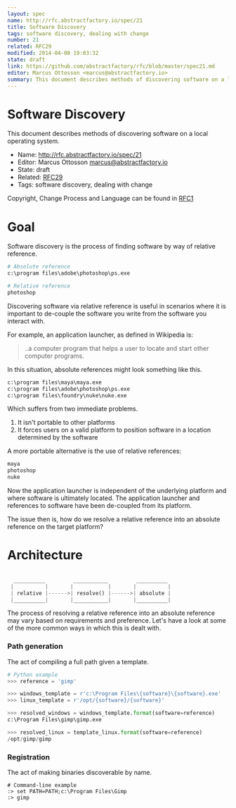 ```yaml
---
layout: spec
name: http://rfc.abstractfactory.io/spec/21
title: Software Discovery
tags: software discovery, dealing with change
number: 21
related: RFC29
modified: 2014-04-08 19:03:32
state: draft
link: https://github.com/abstractfactory/rfc/blob/master/spec21.md
editor: Marcus Ottosson <marcus@abstractfactory.io>
summary: This document describes methods of discovering software on a local operating system.
---
```


# Software Discovery

This document describes methods of discovering software on a local operating system.

* Name: http://rfc.abstractfactory.io/spec/21
* Editor: Marcus Ottosson <marcus@abstractfactory.io>
* State: draft
* Related: [RFC29](http://rfc.abstractfactory.io/spec/29)
* Tags: software discovery, dealing with change

Copyright, Change Process and Language can be found in [RFC1](http://rfc.abstractfactory.io/spec/1)

# Goal

Software discovery is the process of finding software by way of relative reference.

```python
# Absolute reference
c:\program files\adobe\photoshop\ps.exe

# Relative reference
photoshop
```

Discovering software via relative reference is useful in scenarios where it is important to de-couple the software you write from the software you interact with.

For example, an application launcher, as defined in Wikipedia is:

> ..a computer program that helps a user to locate and start other computer programs.

In this situation, absolute references might look something like this.

```python
c:\program files\maya\maya.exe
c:\program files\adobe\photoshop\ps.exe
c:\program files\foundry\nuke\nuke.exe
```

Which suffers from two immediate problems.

1. It isn't portable to other platforms 
2. It forces users on a valid platform to position software in a location determined by the software

A more portable alternative is the use of relative references:

```python
maya
photoshop
nuke
```

Now the application launcher is independent of the underlying platform and where software is ultimately located. The application launcher and references to software have been de-coupled from its platform.

The issue then is, how do we resolve a relative reference into an absolute reference on the target platform?

# Architecture

```python

  __________         ___________         __________
 |          |       |           |       |          |
 | relative |------>| resolve() |------>| absolute |
 |__________|       |___________|       |__________|

```

The process of resolving a relative reference into an absolute reference may vary based on requirements and preference. Let's have a look at some of the more common ways in which this is dealt with.

### Path generation

The act of compiling a full path given a template.

```python
# Python example
>>> reference = 'gimp'

>>> windows_template = r'c:\Program Files\{software}\{software}.exe'
>>> linux_template = r'/opt/{software}/{software}'

>>> resolved_windows = windows_template.format(software=reference)
c:\Program Files\gimp\gimp.exe

>>> resolved_linux = template_linux.format(software=reference)
/opt/gimp/gimp
```

### Registration

The act of making binaries discoverable by name.

```
# Command-line example
:> set PATH=PATH;c:\Program Files\Gimp
:> gimp
```


[Application Launchers]: http://en.wikipedia.org/wiki/Comparison_of_application_launchers